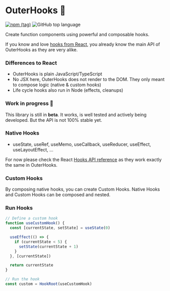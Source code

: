 

# OuterHooks 💫
[![npm (tag)](https://img.shields.io/npm/v/@xiel/outer-hooks/latest.svg)](https://www.npmjs.com/package/@xiel/outer-hooks)
![GitHub top language](https://img.shields.io/github/languages/top/xiel/outer-hooks.svg)


Create function components using powerful and composable hooks.

If you know and love [hooks from React](https://reactjs.org/docs/hooks-intro.html), you already know the main API of OuterHooks as they are very alike.

### Differences to React

- OuterHooks is plain JavaScript/TypeScript
- No JSX here, OuterHooks does not render to the DOM. They only meant to compose logic (native & custom hooks)
- Life cycle hooks also run in Node (effects, cleanups)

### Work in progress 🚧

This library is still in **beta**. It works, is well tested and actively being developed. But the API is not 100% stable yet.

### Native Hooks

- useState, useRef, useMemo, useCallback, useReducer, useEffect, useLayoutEffect, ...

For now please check the React [Hooks API reference](https://reactjs.org/docs/hooks-reference.html) as they work exactly the same in OuterHooks.


### Custom Hooks

By composing native hooks, you can create Custom Hooks. Native Hooks and Custom Hooks can be composed and nested.

### Run Hooks

```ts
// Define a custom hook
function useCustomHook() {
  const [currentState, setState] = useState(0)

  useEffect(() => {
    if (currentState < 5) {
      setState(currentState + 1)
    }
  }, [currentState])

  return currentState
}

// Run the hook
const custom = HookRoot(useCustomHook)
```
